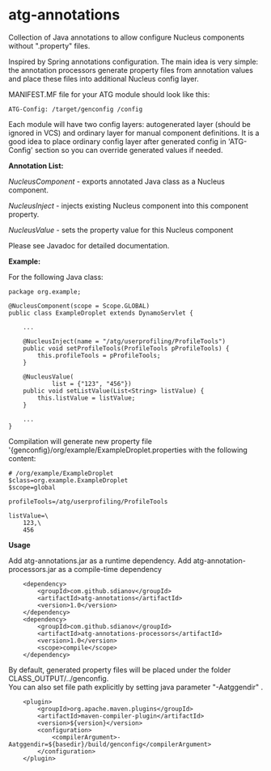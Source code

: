 # atg-annotations

Collection of Java annotations to allow configure Nucleus components without ".property" files.

Inspired by Spring annotations configuration.
The main idea is very simple: the annotation processors generate property files from annotation values and place these files into additional Nucleus config layer.

MANIFEST.MF file for your ATG module should look like this:

    ATG-Config: /target/genconfig /config

Each module will have two config layers: autogenerated layer (should be ignored in VCS) and ordinary layer for manual component definitions.
It is a good idea to place ordinary config layer after generated config in 'ATG-Config' section so you can override generated values if needed.

**Annotation List:**

_NucleusComponent_ - exports annotated Java class as a Nucleus component.

_NucleusInject_ - injects existing Nucleus component into this component property.

_NucleusValue_ - sets the property value for this Nucleus component

Please see Javadoc for detailed documentation.

**Example:**

For the following Java class:

    package org.example;

    @NucleusComponent(scope = Scope.GLOBAL)
    public class ExampleDroplet extends DynamoServlet {

        ...

        @NucleusInject(name = "/atg/userprofiling/ProfileTools")
        public void setProfileTools(ProfileTools pProfileTools) {
            this.profileTools = pProfileTools;
        }

        @NucleusValue(
                list = {"123", "456"})
        public void setListValue(List<String> listValue) {
            this.listValue = listValue;
        }

        ...
    }

Compilation will generate new property file '{genconfig}/org/example/ExampleDroplet.properties
with the following content:

    # /org/example/ExampleDroplet
    $class=org.example.ExampleDroplet
    $scope=global

    profileTools=/atg/userprofiling/ProfileTools

    listValue=\
	    123,\
	    456


**Usage**

Add atg-annotations.jar as a runtime dependency.
Add atg-annotation-processors.jar as a compile-time dependency

        <dependency>
            <groupId>com.github.sdianov</groupId>
            <artifactId>atg-annotations</artifactId>
            <version>1.0</version>
        </dependency>
        <dependency>
            <groupId>com.github.sdianov</groupId>
            <artifactId>atg-annotations-processors</artifactId>
            <version>1.0</version>
            <scope>compile</scope>
        </dependency>



By default, generated property files will be placed under the folder CLASS_OUTPUT/../genconfig.  
You can also set file path explicitly by setting java parameter "-Aatggendir" .

        <plugin>
            <groupId>org.apache.maven.plugins</groupId>
            <artifactId>maven-compiler-plugin</artifactId>
            <version>${version}</version>
            <configuration>
                <compilerArgument>-Aatggendir=${basedir}/build/genconfig</compilerArgument>
            </configuration>
        </plugin>

